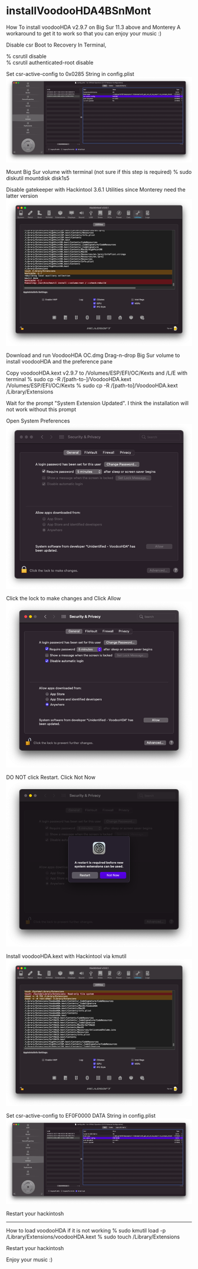 # installVoodooHDA4BSnMont
How To install voodooHDA v2.9.7 on Big Sur 11.3 above and Monterey
A workaround to get it to work so that you can enjoy your music :)

Disable csr
Boot to Recovery
In Terminal,

% csrutil disable  
% csrutil authenticated-root disable

Set csr-active-config to 0x0285 String in config.plist
![Screenshot](https://github.com/yahgoo/installVoodooHDA4BSnMont/blob/main/img/Screenshot%202021-07-02%20at%2011.19.57%20AM.png)

Mount Big Sur volume with terminal (not sure if this step is required)
% sudo diskutil mountdisk disk1s5

Disable gatekeeper with Hackintool 3.6.1 Utilities since Monterey need the latter version 
![Screenshot](https://github.com/yahgoo/installVoodooHDA4BSnMont/blob/main/img/Screenshot%202021-07-02%20at%2011.39.53%20AM.png)

Download and run VoodooHDA OC.dmg
Drag-n-drop Big Sur volume to install voodooHDA and the preference pane

Copy voodooHDA.kext v2.9.7 to /Volumes/ESP/EFI/OC/Kexts and /L/E with terminal
% sudo cp -R /[path-to-]/VoodooHDA.kext /Volumes/ESP/EFI/OC/Kexts
% sudo cp -R /[path-to]/VoodooHDA.kext /Library/Extensions

Wait for the prompt "System Extension Updated". I think the installation will not work without this prompt

Open System Preferences
![Screenshot](https://github.com/yahgoo/installVoodooHDA4BSnMont/blob/main/img/Screenshot%202021-07-02%20at%2011.52.39%20AM.png)

Click the lock to make changes and Click Allow
![Screenshot](https://github.com/yahgoo/installVoodooHDA4BSnMont/blob/main/img/Screenshot%202021-07-02%20at%2011.54.00%20AM.png)

DO NOT click Restart. Click Not Now
![Screenshot](https://github.com/yahgoo/installVoodooHDA4BSnMont/blob/main/img/Screenshot%202021-07-02%20at%2011.54.29%20AM.png)

Install voodooHDA.kext with Hackintool via kmutil
![Screenshot](https://github.com/yahgoo/installVoodooHDA4BSnMont/blob/main/img/Screenshot%202021-07-02%20at%2011.57.55%20AM.png)

Set csr-active-config to EF0F0000 DATA String in config.plist
![Screenshot](https://github.com/yahgoo/installVoodooHDA4BSnMont/blob/main/img/Screenshot%202021-07-02%20at%201.47.08%20PM.png)

Restart your hackintosh


--------
How to load voodooHDA if it is not working
% sudo kmutil load -p /Library/Extensions/voodooHDA.kext
% sudo touch /Library/Extensions

Restart your hackintosh

Enjoy your music :)